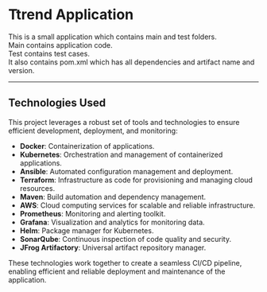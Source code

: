 # Ttrend Application

This is a small application which contains main and test folders.  
Main contains application code.  
Test contains test cases.  
It also contains pom.xml which has all dependencies and artifact name and version.

---

## Technologies Used

This project leverages a robust set of tools and technologies to ensure efficient development, deployment, and monitoring:

- **Docker**: Containerization of applications.
- **Kubernetes**: Orchestration and management of containerized applications.
- **Ansible**: Automated configuration management and deployment.
- **Terraform**: Infrastructure as code for provisioning and managing cloud resources.
- **Maven**: Build automation and dependency management.
- **AWS**: Cloud computing services for scalable and reliable infrastructure.
- **Prometheus**: Monitoring and alerting toolkit.
- **Grafana**: Visualization and analytics for monitoring data.
- **Helm**: Package manager for Kubernetes.
- **SonarQube**: Continuous inspection of code quality and security.
- **JFrog Artifactory**: Universal artifact repository manager.

These technologies work together to create a seamless CI/CD pipeline, enabling efficient and reliable deployment and maintenance of the application.
